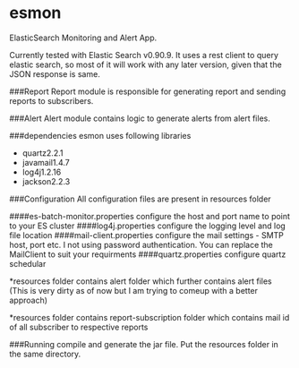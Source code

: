 esmon
=====

ElasticSearch Monitoring and Alert App.

Currently tested with Elastic Search v0.90.9. It uses a rest client to query elastic search, so most of it will work with any later version, given that the JSON response is same.

###Report 
Report module is responsible for generating report and sending reports to subscribers.

###Alert
Alert module contains logic to generate alerts from alert files. 

###dependencies
esmon uses following libraries
* quartz2.2.1
* javamail1.4.7
* log4j1.2.16
* jackson2.2.3

###Configuration
All configuration files are present in resources folder


####es-batch-monitor.properties
configure the host and port name to point to your ES cluster
####log4j.properties
configure the logging level and log file location
####mail-client.properties
configure the mail settings -  SMTP host, port etc.
I not using password authentication. You can replace the MailClient to suit your requirments
####quartz.properties
configure quartz schedular

*resources folder contains alert folder which further contains alert files (This is very dirty as of now but I am trying to comeup with a better approach)

*resources folder contains report-subscription folder which contains mail id of all subscriber to respective reports

###Running 
compile and generate the jar file. Put the resources folder in the same directory.  
